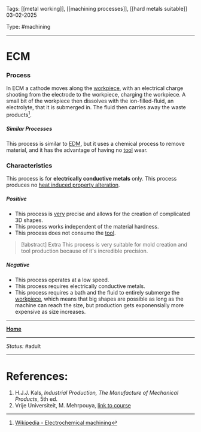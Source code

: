 Tags: [[metal working]], [[machining processes]], [[hard metals suitable]] <br>03-02-2025

Type: #machining

---
# ECM
### Process
In ECM a cathode moves along the [workpiece](!%20Manufacturing%20Technologies%20Overview.md#Terms%20and%20Disambiguation), with an electrical charge shooting from the electrode to the workpiece, charging the workpiece. A small bit of the workpiece then dissolves with the ion-filled-fluid, an electrolyte, that it is submerged in. The fluid then carries away the waste products[^elec].
##### Similar Processes
This process is similar to [EDM](EDM.md), but it uses a chemical process to remove material, and it has the advantage of having no [tool](!%20Manufacturing%20Technologies%20Overview.md#Terms%20and%20Disambiguation) wear.

### Characteristics
This process is for __electrically conductive metals__ only.
This process produces no [heat induced property alteration](Crystal%20Manipulation%20and%20Deformation.md).
##### Positive
- This process is <u>very</u> precise and allows for the creation of complicated 3D shapes.
- This process works independent of the material hardness.
- This process does not consume the [tool](!%20Manufacturing%20Technologies%20Overview.md#Terms%20and%20Disambiguation).
> [!abstract] Extra
This process is very suitable for mold creation and tool production because of it's incredible precision.
##### Negative
- This process operates at a low speed.
- This process requires electrically conductive metals.
- This process requires a bath and the fluid to entirely submerge the [workpiece](!%20Manufacturing%20Technologies%20Overview.md#Terms%20and%20Disambiguation), which means that big shapes are possible as long as the machine can reach the size, but production gets exponensially more expensive as size increases.








---
__[Home](!%20Manufacturing%20Technologies%20Overview.md)__

---
_Status:_ #adult

---
# References:
1. H.J.J. Kals, _Industrial Production, The Manufacture of Mechanical Products_, 5th ed.
2. Vrije Universiteit, M. Mehrpouya, [link to course](https://canvas.utwente.nl/courses/15351)
[^elec]: [Wikipedia - Electrochemical machining](https://en.wikipedia.org/wiki/Electrochemical_machining)

